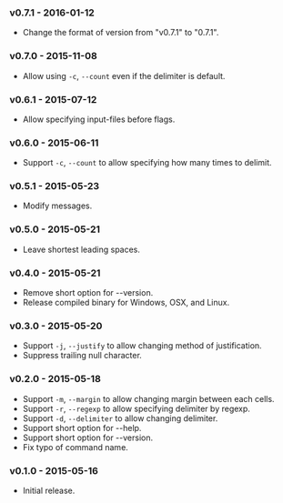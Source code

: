### v0.7.1 - 2016-01-12

- Change the format of version from "v0.7.1" to "0.7.1".

### v0.7.0 - 2015-11-08

- Allow using `-c`, `--count` even if the delimiter is default.

### v0.6.1 - 2015-07-12

- Allow specifying input-files before flags.

### v0.6.0 - 2015-06-11

- Support `-c`, `--count` to allow specifying how many times to delimit.

### v0.5.1 - 2015-05-23

- Modify messages.

### v0.5.0 - 2015-05-21

- Leave shortest leading spaces.

### v0.4.0 - 2015-05-21

- Remove short option for --version.
- Release compiled binary for Windows, OSX, and Linux.

### v0.3.0 - 2015-05-20

- Support `-j`, `--justify` to allow changing method of justification.
- Suppress trailing null character.

### v0.2.0 - 2015-05-18

- Support `-m`, `--margin` to allow changing margin between each cells.
- Support `-r`, `--regexp` to allow specifying delimiter by regexp.
- Support `-d`, `--delimiter` to allow changing delimiter.
- Support short option for --help.
- Support short option for --version.
- Fix typo of command name.

### v0.1.0 - 2015-05-16

- Initial release.
